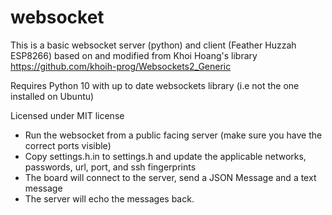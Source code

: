 # websocket

This is a basic websocket server (python) and client (Feather Huzzah ESP8266)
based on and modified from Khoi Hoang's library https://github.com/khoih-prog/Websockets2_Generic

Requires Python 10 with up to date websockets library (i.e not the one installed on Ubuntu)

Licensed under MIT license

* Run the websocket from a public facing server (make sure you have the correct ports visible)
* Copy settings.h.in to settings.h and update the applicable networks, passwords, url, port, and
  ssh fingerprints
* The board will connect to the server, send a JSON Message and a text message
* The server will echo the messages back.
